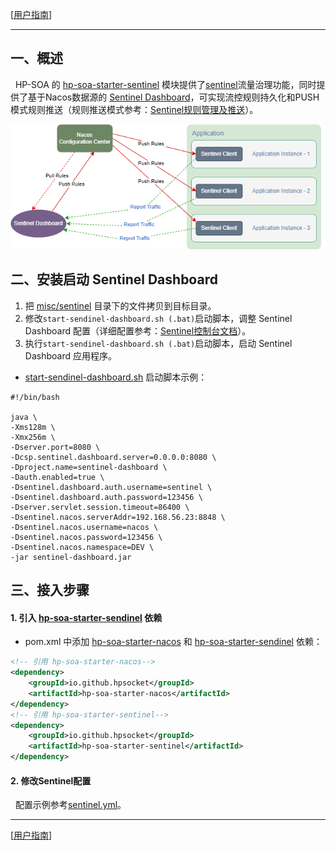 [[用户指南](user_guide.md)]

---

## 一、概述
&nbsp;&nbsp;HP-SOA 的 [hp-soa-starter-sentinel](../../hp-soa-starter/hp-soa-starter-sentinel) 模块提供了[sentinel](https://github.com/alibaba/Sentinel)流量治理功能，同时提供了基于Nacos数据源的 [Sentinel Dashboard](../../misc/sentinel)，可实现流控规则持久化和PUSH模式规则推送（规则推送模式参考：[Sentinel规则管理及推送](https://github.com/alibaba/Sentinel/wiki/%E5%9C%A8%E7%94%9F%E4%BA%A7%E7%8E%AF%E5%A2%83%E4%B8%AD%E4%BD%BF%E7%94%A8-Sentinel)）。

![Sentinel Push](../../misc/doc/images/Sentinel.png "Sentinel Push")

## 二、安装启动 Sentinel Dashboard

1. 把 [misc/sentinel](../../misc/sentinel) 目录下的文件拷贝到目标目录。
2. 修改`start-sendinel-dashboard.sh (.bat)`启动脚本，调整 Sentinel Dashboard 配置（详细配置参考：[Sentinel控制台文档](https://sentinelguard.io/zh-cn/docs/dashboard.html)）。
3. 执行`start-sendinel-dashboard.sh (.bat)`启动脚本，启动 Sentinel Dashboard 应用程序。

- [start-sendinel-dashboard.sh](../../misc/sentinel/start-sendinel-dashboard.sh) 启动脚本示例：

```shell
#!/bin/bash

java \
-Xms128m \
-Xmx256m \
-Dserver.port=8080 \
-Dcsp.sentinel.dashboard.server=0.0.0.0:8080 \
-Dproject.name=sentinel-dashboard \
-Dauth.enabled=true \
-Dsentinel.dashboard.auth.username=sentinel \
-Dsentinel.dashboard.auth.password=123456 \
-Dserver.servlet.session.timeout=86400 \
-Dsentinel.nacos.serverAddr=192.168.56.23:8848 \
-Dsentinel.nacos.username=nacos \
-Dsentinel.nacos.password=123456 \
-Dsentinel.nacos.namespace=DEV \
-jar sentinel-dashboard.jar
```

## 三、接入步骤

#### 1. 引入 [hp-soa-starter-sendinel](../../hp-soa-starter/hp-soa-starter-sendinel) 依赖
- pom.xml 中添加 [hp-soa-starter-nacos](../../hp-soa-starter/hp-soa-starter-nacos) 和 [hp-soa-starter-sendinel](../../hp-soa-starter/hp-soa-starter-sendinel) 依赖：
```xml
<!-- 引用 hp-soa-starter-nacos-->
<dependency>
    <groupId>io.github.hpsocket</groupId>
    <artifactId>hp-soa-starter-nacos</artifactId>
</dependency>
<!-- 引用 hp-soa-starter-sentinel-->
<dependency>
    <groupId>io.github.hpsocket</groupId>
    <artifactId>hp-soa-starter-sentinel</artifactId>
</dependency>
```

#### 2. 修改Sentinel配置

&nbsp;&nbsp;配置示例参考[sentinel.yml](../../misc/nacos/config/namespace-DEV/GLOBAL_GROUP/sentinel.yml)。

---

[[用户指南](user_guide.md)]